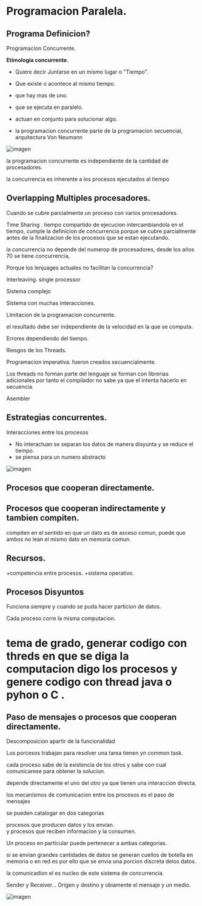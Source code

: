 # Programacion Paralela.

## Programa Definicion?

Programacion Concurrente.

**Etimologia concurrente.**

+ Quiere decir Juntarse en un mismo lugar o "Tiempo".

+ Que existe o acontece al mismo tiempo.

+ que hay mas de uno.

+ que se ejecuta en paralelo.
+ actuan en conjunto para solucionar algo.
+ la programacion concurrente parte de la programacion secuencial, arquitectura Von Neumann


![imagen](https://user-images.githubusercontent.com/31891276/151661108-e4cae093-57f9-4758-a115-26084c78d2ce.png)

la programacion concurrente es independiente de la cantidad de procesadores.

la concurrencia es inherente a los procesos ejecutados al tiempo

## Overlapping Multiples procesadores.

Cuando se cubre parcialmente un proceso con varios procesadores.


Time Sharing . tiempo compartido de ejecucion intercambiandola en el tiempo, cumple la definicion de concurrencia porque se cubre parcialmente antes de la finalizacion de los procesos que se estan ejecutando.

la concurrencia no depende del numerop de procesadores,
desde los años 70 se tiene concurrencia, 

Porque los lenjuages actuales no facilitan la concurrencia?

Interleaving. single processor

Sistema complejo

Sistema con muchas interacciones.

LImitacion de la programacion concurrente.

el resultado debe ser independiente de la velocidad en la que se computa.

Errores dependiendo del tiempo.


Riesgos de los Threads.

Programacion imperativa. fueron creados secuencialmente.

Los threads no forman parte del lenguaje se forman con librerias adicionales por tanto el compilador no sabe ya que el intenta hacerlo en secuencia.

Asembler

## Estrategias concurrentes.

Interacciones entre los procesos

+ No interactuan se separan los datos de manera disyunta y se reduce el tiempo.
+ se piensa para un numero abstracto


![imagen](https://user-images.githubusercontent.com/31891276/151663695-84c8173f-e5d8-4f29-a960-02cd2dde31fd.png)


## Procesos que cooperan directamente.

## Procesos que cooperan indirectamente y tambien compiten.

compiten en el sentido en que un dato es de asceso comun, puede que ambos no lean el mismo dato en memoria comun.

## Recursos.

 +competencia entre procesos.
 +sistema operativo.
 

## Procesos Disyuntos

Funciona siempre y cuando se puda hacer particion de datos.

Cada proceso corre la misma computacion.

# tema de grado, generar codigo con threds en que se diga la computacion digo los procesos y genere codigo con thread java o pyhon o C .


## Paso de mensajes o procesos que cooperan directamente.

Descomposicion apartir de la funcionalidad

Los porcesos trabajan para resolver una tarea tienen yn common task.

cada proceso sabe de la existencia de los otros y sabe con cual comunicarese para obtener la solucion.

depende directamente el uno del otro ya que tienen una interaccion directa.  

los mecanismos de comunicacion entre los procesos es el paso de mensajes  

se pueden catalogar en dos categorias  
 
procesos que producen datos y los envian.  
y procesos que reciben informacion y la consumen.  

Un proceso en particular puede pertenecer a ambas categorias.  

si se envian grandes cantidades de datos se generan cuellos de botella en memoria o en red es por ello que se envia una porcion discreta delos datos.  

la comunicadion el es nucleo de este sistema de concurrencia.

Sender y Receiver... Origen y destino y obiamente el mensaje y un medio.

![imagen](https://user-images.githubusercontent.com/31891276/155820639-b07aac86-3fa7-4b6b-bd7e-ffc777718791.png)









